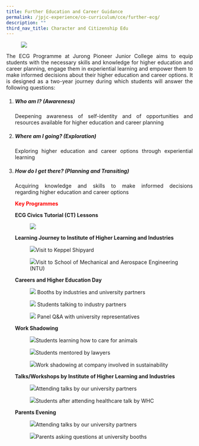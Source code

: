 ```yaml
---
title: Further Education and Career Guidance
permalink: /jpjc-experience/co-curriculum/cce/further-ecg/
description: ""
third_nav_title: Character and Citizenship Edu
---
```

<div align="justify">

<figure>	
<img src="/images/Further%20Education%201.jpg"></figure>
<p>	 
The ECG Programme at Jurong Pioneer Junior College aims to equip students with the necessary skills and knowledge for higher education and career planning, engage them in experiential learning and empower them to make informed decisions about their higher education and career options. It is designed as a two-year journey during which students will answer the following questions:</p>
<ol>
	<li><h5><strong>Who am I? (Awareness)</strong></h5></li>
<p>
Deepening awareness of self-identity and of opportunities and resources available for higher education and career planning</p>
	<li><h5><strong>Where am I going? (Exploration)</strong></h5></li>
<p>
Exploring higher education and career options through experiential learning</p>
	<li><h5><strong>How do I get there? (Planning and Transiting)</strong></h5></li>
<p>
Acquiring knowledge and skills to make informed&nbsp;decisions regarding&nbsp;higher education and career options</p>

<p style="color:red;"><b>Key Programmes</b></p>

<p align="left"><b>ECG Civics Tutorial  (CT) Lessons</b>	</p>
<figure>
<img src="https://raw.githubusercontent.com/isomerpages/moe-jpjc/staging/images/JPJC%20Experience/Co%20Curriculum/CCE/Further%20ECG/ECGlessons1.jpg"></figure>


<p><b>Learning Journey to Institute of Higher Learning and Industries</b></p>	
<p><figure><img src="https://raw.githubusercontent.com/isomerpages/moe-jpjc/staging/images/JPJC%20Experience/Co%20Curriculum/CCE/Further%20ECG/LJkeppel.jpg">Visit to Keppel Shipyard</figure></p>

<p><figure><img src="https://raw.githubusercontent.com/isomerpages/moe-jpjc/staging/images/JPJC%20Experience/Co%20Curriculum/CCE/Further%20ECG/LJNTU.jpg">Visit to School of Mechanical and Aerospace Engineering (NTU)</figure></p>
	
<p><b>Careers and Higher Education Day</b></p>	
<p><figure><img src="https://raw.githubusercontent.com/isomerpages/moe-jpjc/staging/images/JPJC%20Experience/Co%20Curriculum/CCE/Further%20ECG/CHEDay1.jpg">
Booths by industries and university partners</figure></p>

<p><figure><img src="
https://raw.githubusercontent.com/isomerpages/moe-jpjc/staging/images/JPJC%20Experience/Co%20Curriculum/CCE/Further%20ECG/CHEDay2.jpg">
Students talking to industry partners</figure></p>	
	
<p><figure><img src="
https://raw.githubusercontent.com/isomerpages/moe-jpjc/staging/images/JPJC%20Experience/Co%20Curriculum/CCE/Further%20ECG/CHEDay3.jpg">
Panel Q&A with university representatives</figure></p>	
	
<p><b>Work Shadowing</b></p>	
<p><figure><img src="https://raw.githubusercontent.com/isomerpages/moe-jpjc/staging/images/JPJC%20Experience/Co%20Curriculum/CCE/Further%20ECG/WS1.jpg">Students learning how to care for animals</figure></p>

<p><figure><img src="https://raw.githubusercontent.com/isomerpages/moe-jpjc/staging/images/JPJC%20Experience/Co%20Curriculum/CCE/Further%20ECG/WS2.jpg">Students mentored by lawyers</figure></p>

<p><figure><img src="https://raw.githubusercontent.com/isomerpages/moe-jpjc/staging/images/JPJC%20Experience/Co%20Curriculum/CCE/Further%20ECG/WS3.jpg">Work shadowing at company involved in sustainability</figure></p>

	
<p><b>Talks/Workshops by Institute of Higher Learning and Industries</b></p>	
<p><figure><img src="https://raw.githubusercontent.com/isomerpages/moe-jpjc/staging/images/JPJC%20Experience/Co%20Curriculum/CCE/Further%20ECG/Workshop1.jpg">Attending talks by our university partners</figure></p>

<p><figure><img src="https://raw.githubusercontent.com/isomerpages/moe-jpjc/staging/images/JPJC%20Experience/Co%20Curriculum/CCE/Further%20ECG/Workshop2.jpg">Students after attending healthcare talk by WHC</figure></p>
	
<p><b>Parents Evening</b></p>	
<p><figure><img src="https://raw.githubusercontent.com/isomerpages/moe-jpjc/staging/images/JPJC%20Experience/Co%20Curriculum/CCE/Further%20ECG/Parent1.jpg">Attending talks by our university partners</figure></p>	
	
<p><figure><img src="https://raw.githubusercontent.com/isomerpages/moe-jpjc/staging/images/JPJC%20Experience/Co%20Curriculum/CCE/Further%20ECG/Parent2.jpg">Parents asking questions at university booths</figure></p>	
	
	
	
	